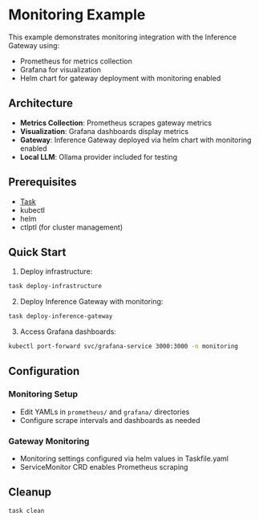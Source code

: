 # Monitoring Example

This example demonstrates monitoring integration with the Inference Gateway using:

- Prometheus for metrics collection
- Grafana for visualization
- Helm chart for gateway deployment with monitoring enabled

## Architecture

- **Metrics Collection**: Prometheus scrapes gateway metrics
- **Visualization**: Grafana dashboards display metrics
- **Gateway**: Inference Gateway deployed via helm chart with monitoring enabled
- **Local LLM**: Ollama provider included for testing

## Prerequisites

- [Task](https://taskfile.dev/installation/)
- kubectl
- helm
- ctlptl (for cluster management)

## Quick Start

1. Deploy infrastructure:

```bash
task deploy-infrastructure
```

2. Deploy Inference Gateway with monitoring:

```bash
task deploy-inference-gateway
```

3. Access Grafana dashboards:

```bash
kubectl port-forward svc/grafana-service 3000:3000 -n monitoring
```

## Configuration

### Monitoring Setup

- Edit YAMLs in `prometheus/` and `grafana/` directories
- Configure scrape intervals and dashboards as needed

### Gateway Monitoring

- Monitoring settings configured via helm values in Taskfile.yaml
- ServiceMonitor CRD enables Prometheus scraping

## Cleanup

```bash
task clean
```

